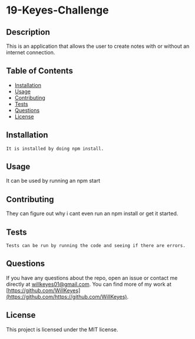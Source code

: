 # 19-Keyes-Challenge

## Description

This is an application that allows the user to create notes with or without an internet connection.

## Table of Contents

- [Installation](#installation)
- [Usage](#usage)
- [Contributing](#contributing)
- [Tests](#tests)
- [Questions](#questions)
- [License](#license)

## Installation

```
It is installed by doing npm install.
```

## Usage

It can be used by running an npm start

## Contributing

They can figure out why i cant even run an npm install or get it started.

## Tests

```
Tests can be run by running the code and seeing if there are errors.
```

## Questions

If you have any questions about the repo, open an issue or contact me directly at willkeyes01@gmail.com. You can find more of my work at [https://github.com/WillKeyes](https://github.com/https://github.com/WillKeyes).

## License

This project is licensed under the MIT license.
  